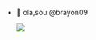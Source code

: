 - 👋 ola,sou @brayon09
  
  ![](https://media.tenor.com/9_NoAo1GeZsAAAAC/peaky-blinders.gif)













